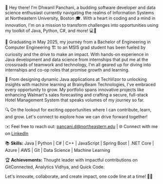 🚀 Hey there! I'm Dhwanil Panchani, a budding software developer and data science enthusiast currently navigating the realms of Information Systems at Northeastern University, Boston 🎓. With a heart in coding and a mind in innovation, I'm on a mission to transform challenges into opportunities using my toolkit of Java, Python, C#, and more! 💻🔧

🌱 Graduating in May 2025, my journey from a Bachelor of Engineering in Computer Engineering 🏗️ to an MSIS grad student has been fueled by curiosity and the drive to make an impact. With hands-on experience in Java development and data science from internships that put me at the crossroads of teamwork and technology, I'm all geared up for diving into internships and co-op roles that promise growth and learning.

💼 From designing dynamic Java applications at TechVizor to unlocking insights with machine learning at BrainyBeam Technologies, I've embraced every opportunity to grow. My portfolio spans innovative projects like enhancing Walmart's sales forecasting and crafting a secure, full-stack Hotel Management System that speaks volumes of my journey so far.

🔍 On the lookout for exciting opportunities where I can contribute, learn, and grow. Let's connect to explore how we can drive forward together! 

✉️ Feel free to reach out: pancani.d@northeastern.edu | 🌐 Connect with me on [LinkedIn](www.linkedin.com/in/dhwanil-panchani-a81555215)

📚 **Skills:** Java | Python | C# | C++ | JavaScript | Spring Boot | .NET Core | Azure | AWS | Git | Data Science | Machine Learning

🏆 **Achievements:** Thought leader with impactful contributions on GitConnected, Analytics Vidhya, and Quick Code. 

Let's innovate, collaborate, and create impact, one code line at a time! 🚀🌟
